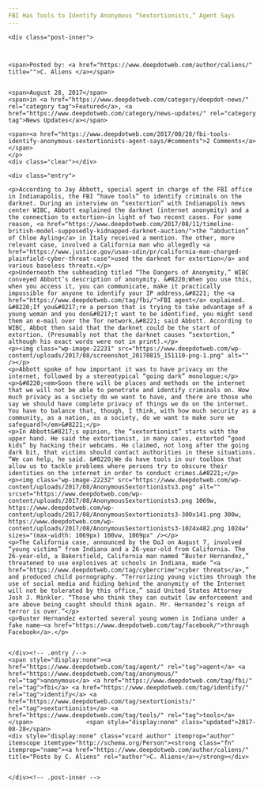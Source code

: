 ```yaml
---
FBI Has Tools to Identify Anonymous “Sextortionists,” Agent Says
---
```

<article class="post-listing post-22225 post type-post status-publish format-standard has-post-thumbnail hentry category-deepdot-news category-news-updates tag-agent tag-anonymous tag-fbi tag-identify tag-sextortionists tag-tools">
    
    <div class="post-inner">
    
    
        
    <span>Posted by: <a href="https://www.deepdotweb.com/author/caliens/" title="">C. Aliens </a></span>
    
    
    <span>August 28, 2017</span>
    <span>in <a href="https://www.deepdotweb.com/category/deepdot-news/" rel="category tag">Featured</a>, <a href="https://www.deepdotweb.com/category/news-updates/" rel="category tag">News Updates</a></span>
    
    <span><a href="https://www.deepdotweb.com/2017/08/28/fbi-tools-identify-anonymous-sextortionists-agent-says/#comments">2 Comments</a></span>
    </p>
    <div class="clear"></div>
    
    <div class="entry">
    
    <p>According to Jay Abbott, special agent in charge of the FBI office in Indianapolis, the FBI “have tools” to identify criminals on the darknet. During an interview on “sextortion” with Indianapolis news center WIBC, Abbott explained the darknet (internet anonymity) and a the connection to extortion—in light of two recent cases. For some reason, <a href="https://www.deepdotweb.com/2017/08/11/timeline-british-model-supposedly-kidnapped-darknet-auction/">the “abduction” of Chloe Ayling</a> in Italy received a mention. The other, more relevant case, involved a California man who allegedly <a href="https://www.justice.gov/usao-sdin/pr/california-man-charged-plainfield-cyber-threat-case">used the darknet for extortion</a> and various baseless threats.</p>
    <p>Underneath the subheading titled “The Dangers of Anonymity,” WIBC conveyed Abbott’s description of anonymity. &#8220;When you use this, when you access it, you can communicate, make it practically impossible for anyone to identify your IP address,&#8221; the <a href="https://www.deepdotweb.com/tag/fbi/">FBI agent</a> explained. &#8220;If you&#8217;re a person that is trying to take advantage of a young woman and you don&#8217;t want to be identified, you might send them an e-mail over the Tor network,&#8221; said Abbott. According to WIBC, Abbot then said that the darknet could be the start of extortion. (Presumably not that the darknet causes “sextortion,” although his exact words were not in print).</p>
    <p><img class="wp-image-22231" src="https://www.deepdotweb.com/wp-content/uploads/2017/08/screenshot_20170815_151110-png-1.png" alt="" /></p>
    <p>Abbott spoke of how important it was to have privacy on the internet, followed by a stereotypical “going dark” monologue:</p>
    <p>&#8220;<em>Soon there will be places and methods on the internet that we will not be able to penetrate and identify criminals on. How much privacy as a society do we want to have, and there are those who say we should have complete privacy of things we do on the internet. You have to balance that, though, I think, with how much security as a community, as a nation, as a society, do we want to make sure we safeguard?</em>&#8221;</p>
    <p>In Abbott&#8217;s opinion, the “sextortionist” starts with the upper hand. He said the extortionist, in many cases, extorted “good kids” by hacking their webcams. He claimed, not long after the going dark bit, that victims should contact authorities in these situations. “We can help, he said. &#8220;We do have tools in our toolbox that allow us to tackle problems where persons try to obscure their identities on the internet in order to conduct crimes.&#8221;</p>
    <p><img class="wp-image-22232" src="https://www.deepdotweb.com/wp-content/uploads/2017/08/AnonymousSextortionists3.png" alt="" srcset="https://www.deepdotweb.com/wp-content/uploads/2017/08/AnonymousSextortionists3.png 1069w, https://www.deepdotweb.com/wp-content/uploads/2017/08/AnonymousSextortionists3-300x141.png 300w, https://www.deepdotweb.com/wp-content/uploads/2017/08/AnonymousSextortionists3-1024x482.png 1024w" sizes="(max-width: 1069px) 100vw, 1069px" /></p>
    <p>The California case, announced by the DoJ on August 7, involved “young victims” from Indiana and a 26-year-old from California. The 26-year-old, a Bakersfield, California man named “Buster Hernandez,” threatened to use explosives at schools in Indiana, made “<a href="https://www.deepdotweb.com/tag/cybercrime">cyber threats</a>,” and produced child pornography. “Terrorizing young victims through the use of social media and hiding behind the anonymity of the Internet will not be tolerated by this office,” said United States Attorney Josh J. Minkler. “Those who think they can outwit law enforcement and are above being caught should think again. Mr. Hernandez’s reign of terror is over.”</p>
    <p>Buster Hernandez extorted several young women in Indiana under a fake name—<a href="https://www.deepdotweb.com/tag/facebook/">through Facebook</a>.</p>
    
    
    </div><!-- .entry /-->
    <span style="display:none"><a href="https://www.deepdotweb.com/tag/agent/" rel="tag">agent</a> <a href="https://www.deepdotweb.com/tag/anonymous/" rel="tag">anonymous</a> <a href="https://www.deepdotweb.com/tag/fbi/" rel="tag">fbi</a> <a href="https://www.deepdotweb.com/tag/identify/" rel="tag">identify</a> <a href="https://www.deepdotweb.com/tag/sextortionists/" rel="tag">sextortionists</a> <a href="https://www.deepdotweb.com/tag/tools/" rel="tag">tools</a></span>				<span style="display:none" class="updated">2017-08-28</span>
    <div style="display:none" class="vcard author" itemprop="author" itemscope itemtype="http://schema.org/Person"><strong class="fn" itemprop="name"><a href="https://www.deepdotweb.com/author/caliens/" title="Posts by C. Aliens" rel="author">C. Aliens</a></strong></div>
    
    
    </div><!-- .post-inner -->
</article><!-- .post-listing -->

